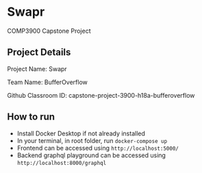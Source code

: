# Swapr

COMP3900 Capstone Project

## Project Details

Project Name: Swapr

Team Name: BufferOverflow

Github Classroom ID: capstone-project-3900-h18a-bufferoverflow

## How to run
- Install Docker Desktop if not already installed
- In your terminal, in root folder, run `docker-compose up`
- Frontend can be accessed using `http://localhost:5000/`
- Backend graphql playground can be accessed using `http://localhost:8000/graphql`
